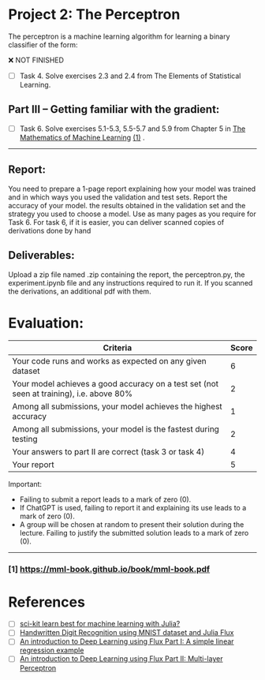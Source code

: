 # Project 2: The Perceptron

The perceptron is a machine learning algorithm for learning a binary classifier of the form:

&#x274C; NOT FINISHED

- [ ] Task 4. Solve exercises 2.3 and 2.4 from The Elements of Statistical Learning.

## Part III – Getting familiar with the gradient:

- [ ] Task 6. Solve exercises 5.1-5.3, 5.5-5.7 and 5.9 from Chapter 5 in [The Mathematics of Machine Learning](https://mml-book.github.io/book/mml-book.pdf) [(1)](#1-httpsmml-bookgithubiobookmml-bookpdf)
.

---

## Report:

You need to prepare a 1-page report explaining how your model was trained and in which ways you used
the validation and test sets. Report the accuracy of your model. the results obtained in the validation set
and the strategy you used to choose a model. Use as many pages as you require for Task 6. For task 6, if
it is easier, you can deliver scanned copies of derivations done by hand


## Deliverables:

Upload a zip file named <group-name>.zip containing the report, the perceptron.py, the experiment.ipynb
file and any instructions required to run it. If you scanned the derivations, an additional pdf with them.

# Evaluation:

| Criteria | Score |
|-|-|
| Your code runs and works as expected on any given dataset | 6 |
| Your model achieves a good accuracy on a test set (not seen at training), i.e. above 80% | 2 |
| Among all submissions, your model achieves the highest accuracy | 1 | 
| Among all submissions, your model is the fastest during testing | 2 |
| Your answers to part II are correct (task 3 or task 4) | 4 |
| Your report | 5 |


Important:
- Failing to submit a report leads to a mark of zero (0).
- If ChatGPT is used, failing to report it and explaining its use leads to a mark of zero (0).
- A group will be chosen at random to present their solution during the lecture. Failing to justify the submitted solution leads to a mark of zero (0).

---
### [1] https://mml-book.github.io/book/mml-book.pdf

# References
 - [ ] [sci-kit learn best for machine learning with Julia?](https://www.reddit.com/r/Julia/comments/u83fzz/scikit_learn_best_for_machine_learning_with_julia/)
 - [ ] [Handwritten Digit Recognition using MNIST dataset and Julia Flux](https://github.com/crhota/Handwritten-Digit-Recognition-using-MNIST-dataset-and-Julia-Flux/blob/master/src/Handwriting%20Recognition.ipynb)
 - [ ] [An introduction to Deep Learning using Flux Part I: A simple linear regression example](https://medium.com/p/5c44be0c5661)
 - [ ] [An introduction to Deep Learning using Flux Part II: Multi-layer Perceptron](https://medium.com/@sophb/an-introduction-to-deep-learning-using-flux-part-ii-multi-layer-perceptron-32526b323474)
